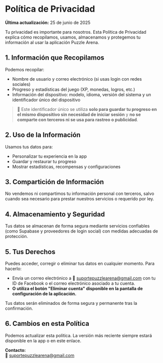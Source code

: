 # Política de Privacidad

**Última actualización:** 25 de junio de 2025

Tu privacidad es importante para nosotros. Esta Política de Privacidad explica cómo recopilamos, usamos, almacenamos y protegemos tu información al usar la aplicación Puzzle Arena.

## 1. Información que Recopilamos

Podemos recopilar:

- Nombre de usuario y correo electrónico (si usas login con redes sociales)
- Progreso y estadísticas del juego (XP, monedas, logros, etc.)
- Información del dispositivo: modelo, idioma, versión del sistema y un identificador único del dispositivo

> 🔐 Este identificador único se utiliza **solo para guardar tu progreso en el mismo dispositivo sin necesidad de iniciar sesión** y **no se comparte con terceros ni se usa para rastreo o publicidad**.

## 2. Uso de la Información

Usamos tus datos para:

- Personalizar tu experiencia en la app
- Guardar y restaurar tu progreso
- Mostrar estadísticas, recompensas y configuraciones

## 3. Compartición de Información

No vendemos ni compartimos tu información personal con terceros, salvo cuando sea necesario para prestar nuestros servicios o requerido por ley.

## 4. Almacenamiento y Seguridad

Tus datos se almacenan de forma segura mediante servicios confiables (como Supabase y proveedores de login social) con medidas adecuadas de protección.

## 5. Tus Derechos

Puedes acceder, corregir o eliminar tus datos en cualquier momento. Para hacerlo:

- Envía un correo electrónico a 📩 suportepuzzlearena@gmail.com con tu ID de Facebook o el correo electrónico asociado a tu cuenta.
- **O utiliza el botón "Eliminar cuenta" disponible en la pantalla de configuración de la aplicación.**

Tus datos serán eliminados de forma segura y permanente tras la confirmación.

## 6. Cambios en esta Política

Podemos actualizar esta política. La versión más reciente siempre estará disponible en la app o en este enlace.

**Contacto:**  
📩 suportepuzzlearena@gmail.com
